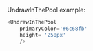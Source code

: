 UndrawInThePool example:
```js 
<UndrawInThePool
    primaryColor='#6c68fb'
    height= '250px'
    />
```